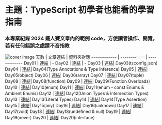 # 主題：TypeScript 初學者也能看的學習指南
### 本專案紀錄 2024 鐵人賽文章內的範例 code，方便讀者操作、閱覽，若有任何錯誤之處請不吝指教

![cover image](public//image.png)
天數 | 文章連結 | 資料夾對應
------------- | -------------| -------------
Day01 | [連結](https://ithelp.ithome.com.tw/articles/10349345) | -
Day02 | [連結](https://ithelp.ithome.com.tw/articles/10349532) | -
Day03 | [連結](https://ithelp.ithome.com.tw/articles/10349895)| Day03(tsconfig.json)
Day04 | [連結](https://ithelp.ithome.com.tw/articles/10350121)| Day04(Type Annotations  & Type Inference)
Day05 | [連結](https://ithelp.ithome.com.tw/articles/10350526)| Day05(object)
Day06 | [連結](https://ithelp.ithome.com.tw/articles/10352394)| Day06(array)
Day07 | [連結](https://ithelp.ithome.com.tw/articles/10352859)| Day07(tuple)
Day08 | [連結](https://ithelp.ithome.com.tw/articles/10353915)| Day08(function)
Day09 | [連結](https://ithelp.ithome.com.tw/articles/10354637)| Day09(Function Overloads)
Day10 | [連結](https://ithelp.ithome.com.tw/articles/10355304)| Day10(enum)
Day11 | [連結](https://ithelp.ithome.com.tw/articles/10355304)| Day11(enum - const Enums & Ambient Enums)
Day12 | [連結](https://ithelp.ithome.com.tw/articles/10356152)| Day12(Union Types & Intersection Types)
Day13 | [連結](https://ithelp.ithome.com.tw/articles/10356969)| Day13(Literal Types)
Day14 | [連結](https://ithelp.ithome.com.tw/articles/10357840)| Day14(Type Assertion)
Day15 | [連結](https://ithelp.ithome.com.tw/articles/10358350)| Day15(any)
Day16 | [連結](https://ithelp.ithome.com.tw/articles/10358707)| Day16(unknown)
Day17 | [連結](https://ithelp.ithome.com.tw/articles/10358821)| Day17(void)
Day18 | [連結](https://ithelp.ithome.com.tw/articles/10359711)| Day18(undefined & null)
Day19 | [連結](https://ithelp.ithome.com.tw/articles/10360490)| Day19(never)
Day20 | [連結](https://ithelp.ithome.com.tw/articles/10361338)| Day20(interface)
